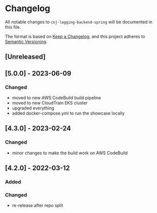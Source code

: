 # Changelog
All notable changes to `cnj-logging-backend-spring` will be documented in this file.

The format is based on [Keep a Changelog](https://keepachangelog.com/en/1.0.0/),
and this project adheres to [Semantic Versioning](https://semver.org/spec/v2.0.0.html).

## [Unreleased]

## [5.0.0] - 2023-06-09
### Changed
- moved to new AWS CodeBuild build pipeline
- moved to new CloudTrain EKS cluster
- upgraded everything
- added docker-compose.yml to run the showcase locally

## [4.3.0] - 2023-02-24
### Changed
- minor changes to make the build work on AWS CodeBuild

## [4.2.0] - 2022-03-12
### Added
### Changed
- re-release after repo split
